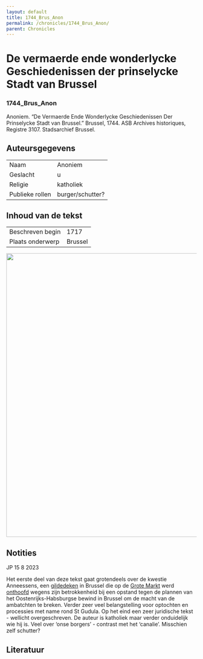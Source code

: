 ```yaml
---
layout: default
title: 1744_Brus_Anon
permalink: /chronicles/1744_Brus_Anon/
parent: Chronicles
--- 
```



# De vermaerde ende wonderlycke Geschiedenissen der prinselycke Stadt van Brussel 

### 1744_Brus_Anon 

Anoniem. “De Vermaerde Ende Wonderlycke Geschiedenissen Der Prinselycke Stadt van Brussel.” Brussel, 1744. ASB Archives historiques, Registre 3107. Stadsarchief Brussel. 

## Auteursgegevens 

| | | 
| --------------- | --------------- | 
| Naam |  Anoniem | 
| Geslacht | u | 
| Religie | katholiek | 
| Publieke rollen | burger/schutter? | 

## Inhoud van de tekst 

| | | 
| --------------- | --------------- | 
| Beschreven begin | 1717 | 
| Plaats onderwerp | Brussel | 

[<img src="..\..\barplots_chronicles\1744_Brus_Anon.jpg" width="750"/>](..\..\barplots_chronicles\1744_Brus_Anon.jpg) 

## Notities 

JP 15 8 2023

Het eerste deel van deze tekst gaat grotendeels over de kwestie Anneessens,
een [gildedeken](https://nl.wikipedia.org/wiki/Deken_\(gilde\) "Deken
\(gilde\)") in Brussel die op de [Grote
Markt](https://nl.wikipedia.org/wiki/Grote_Markt_\(Brussel\) "Grote Markt
\(Brussel\)") werd [onthoofd](https://nl.wikipedia.org/wiki/Onthoofding
"Onthoofding") wegens zijn betrokkenheid bij een opstand tegen de plannen van
het Oostenrijks-Habsburgse bewind in Brussel om de macht van de ambatchten te
breken. Verder zeer veel belangstelling voor optochten en processies met name
rond St Gudula. Op het eind een zeer juridische tekst - wellicht
overgeschreven. De auteur is katholiek maar verder onduidelijk wie hij is.
Veel over ‘onse borgers’  \- contrast met het ‘canalie’. Misschien zelf
schutter?



## Literatuur 

